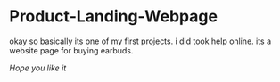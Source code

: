 # Product-Landing-Webpage

okay so basically its one of my first projects. i did took help online.
its a website page for buying earbuds.

*Hope you like it*
